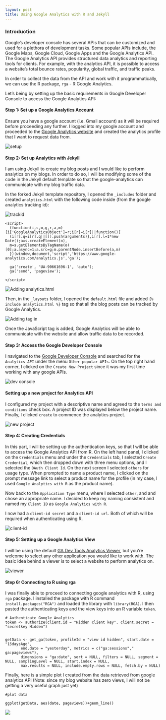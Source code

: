 ```yaml
---
layout: post
title: Using Google Analytics with R and Jekyll
---
```


### Introduction

Google’s developer console has several APIs that can be customized and used for a plethora of development tasks. Some popular APIs include, the Google Maps, Google Cloud, Google Apps and the Google Analytics API. The Google Analytics API provides structured data analytics and reporting tools for clients. For example, with the analytics API, it is possible to access a website’s total bounce rates, popularity, global traffic, and traffic peaks.

In order to collect the data from the API and work with it programmatically, we can use the R package, `rga` - R Google Analytics.

Let’s being by setting up the basic requirements in Google Developer Console to access the Google Analytics API:

#### Step 1: Set up a Google Analytics Account

Ensure you have a google account (i.e. Gmail account) as it will be required before proceeding any further. I logged into my google account and proceeded to the [Google Analytics website](https://analytics.google.com/analytics/web/?authuser=0#management/Settings/a90661696w134530349p138597581/%3Fm.page%3DTrackingCode%26_r.ghFlowId%3D6324039/) and created the analytics profile that I want to request data from.

![setup](../images/step1.png)


#### Step 2: Set up Analytics with Jekyll

I am using Jekyll to create my blog posts and I would like to perform analytics on my blogs. In order to do so, I will be modifying some of the code in the Jekyll default template so that the google-analytics can communicate with my blog traffic data.

In the forked Jekyll template repository, I opened the `_includes` folder and created `analytics.html` with the following code inside (from the google analytics tracking id):

![trackid](../images/trackid.png)

```
<script>
  (function(i,s,o,g,r,a,m){i['GoogleAnalyticsObject']=r;i[r]=i[r]||function(){
  (i[r].q=i[r].q||[]).push(arguments)},i[r].l=1*new Date();a=s.createElement(o),
  m=s.getElementsByTagName(o)[0];a.async=1;a.src=g;m.parentNode.insertBefore(a,m)
  })(window,document,'script','https://www.google-analytics.com/analytics.js','ga');

  ga('create', 'UA-90661696-1', 'auto');
  ga('send', 'pageview');

</script>
```
![Adding analytics.html](../images/analytics.png)


Then, in the `_layouts` folder, I opened the `default.html` file and added `{% include analytics.html %}` tag so that all the blog posts can be tracked by Google Analytics.

![Adding tag in <body>](../images/body.png)

Once the JavaScript tag is added, Google Analytics will be able to communicate with the website and allow traffic data to be recorded.
 
#### Step 3: Access the Google Developer Console

I navigated to the [Google Developer Console](https://console.developers.google.com/apis/library) and searched for the `Analytics API` under the menu `Other popular APIs`. On the top right hand corner, I clicked on the `Create New Project` since it was my first time working with any google APIs.

![dev console](../images/step2.png)

#### Setting up a new project for Analytics API

 I configured my project with a descriptive name and agreed to the `terms and conditions` check box. A project ID was  displayed below the project name.  Finally, I clicked `create` to commence the analytics project.

 ![new project](../images/step3.png)

#### Step 4: Creating Credentials

In this part, I will be setting up the authentication keys, so that I will be able to access the Google Analytics API from R.  On the left hand panel, I clicked on the `Credentials` menu and under the `Credentials` tab, I selected `Create Credential`, which then dropped down with three menu options, and I selected the `OAuth Client Id`. On the next screen I selected `others` for usage type. When prompted to name a product name, I clicked on the prompt message link to select a product name for the profile (in my case, I used `Google Analytics with R` as the product name).

Now back to the `Application Type` menu, where I selected `other`, and and chose an appropriate name. I decided to keep my naming consistent and named my `Client ID` as `Google Analytics with R`.

I now had a `client-id secret` and a `client-id url`. Both of which will be required when authenticating using R.

![client-id](../images/auth.png)

#### Step 5: Setting up a Google Analytics View

I will be using the default [GA Dev Tools Analytics Viewer](https://ga-dev-tools.appspot.com/query-explorer/), but you’re welcome to select any other application you would like to work with. The basic idea behind a viewer is to select a website to perform analytics on.

![viewer](../images/query.png)

#### Step 6: Connecting to R using rga

I was finally able to proceed to connecting google analytics with R, using `rga` package. I installed the package with R command `install.packages("RGA")` and loaded the library with `library(RGA)`. I then pasted the authenticating keys and the view keys into an R variable `token`.

```
# Authenticate Google Analytics
token <- authorize(client.id = "Hidden client key", client.secret = "secretkey Hidden")


getData <- get_ga(token, profileId = "view id hidden", start.date = "15daysAgo",
       end.date = "yesterday", metrics = c("ga:sessions"," ga:pageviews"),
       dimensions = "ga:date", sort = NULL, filters = NULL, segment = NULL, samplingLevel = NULL, start.index = NULL,
       max.results = NULL, include.empty.rows = NULL, fetch.by = NULL)
```

Finally, here is a simple plot I created from the data retrieved from google analytics API (Note: since my blog website has zero views, I will not be getting a very useful graph just yet)

```
#plot data

ggplot(getData, aes(date, pageviews))+geom_line()
```

![](../images/plot.png)
